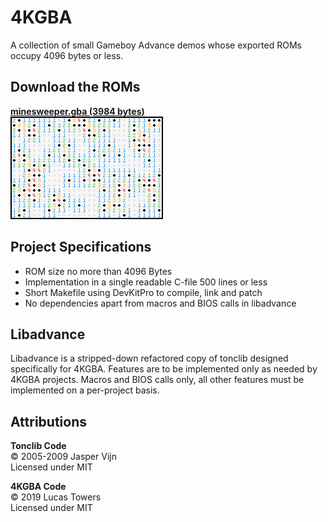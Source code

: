 # 4KGBA

A collection of small Gameboy Advance demos whose exported ROMs occupy 4096
bytes or less.

## Download the ROMs

[**minesweeper.gba (3984 bytes)**][minesweeper release]  
![minesweeper preview](minesweeper/preview.png)

## Project Specifications

- ROM size no more than 4096 Bytes
- Implementation in a single readable C-file 500 lines or less
- Short Makefile using DevKitPro to compile, link and patch
- No dependencies apart from macros and BIOS calls in libadvance

## Libadvance

Libadvance is a stripped-down refactored copy of tonclib designed specifically
for 4KGBA. Features are to be implemented only as needed by 4KGBA projects.
Macros and BIOS calls only, all other features must be implemented on a
per-project basis.

## Attributions

**Tonclib Code**  
© 2005-2009 Jasper Vijn  
Licensed under MIT

**4KGBA Code**  
© 2019 Lucas Towers  
Licensed under MIT

[minesweeper release]: https://github.com/luctowers/4kgba/releases/download/0.0.1/minesweeper.gba